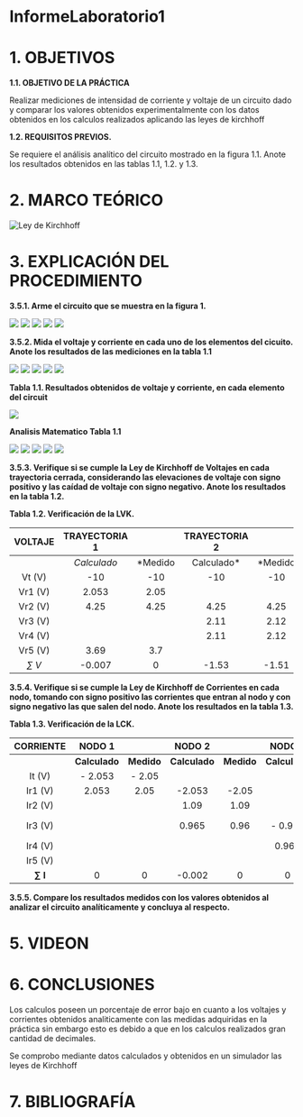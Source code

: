 # InformeLaboratorio1

# 1. OBJETIVOS

**1.1. OBJETIVO DE LA PRÁCTICA**

Realizar mediciones de intensidad de corriente y voltaje de un circuito dado y comparar los valores obtenidos experimentalmente con los datos obtenidos en los calculos realizados aplicando las leyes de kirchhoff

**1.2. REQUISITOS PREVIOS.**

Se requiere el análisis analítico del circuito mostrado en la figura 1.1. Anote los resultados
obtenidos en las tablas 1.1, 1.2. y 1.3.

# 2. MARCO TEÓRICO

![Ley de Kirchhoff](https://user-images.githubusercontent.com/84587293/120760986-57ce8900-c4da-11eb-86b7-ea6cdd5a7c96.png)

# 3. EXPLICACIÓN DEL PROCEDIMIENTO

**3.5.1. Arme el circuito que se muestra en la figura 1.**

![](https://github.com/AndreaQuichimbo/InformeLaboratorio1/blob/main/1.1.png)
![](https://github.com/AndreaQuichimbo/InformeLaboratorio1/blob/main/2.png)
![](https://github.com/AndreaQuichimbo/InformeLaboratorio1/blob/main/3.png)
![](https://github.com/AndreaQuichimbo/InformeLaboratorio1/blob/main/4.png)
![](https://github.com/AndreaQuichimbo/InformeLaboratorio1/blob/main/5.png)

**3.5.2. Mida el voltaje y corriente en cada uno de los elementos del cicuito. Anote los resultados de las mediciones en la tabla 1.1**

![](https://github.com/AndreaQuichimbo/InformeLaboratorio1/blob/main/6.1.png)
![](https://github.com/AndreaQuichimbo/InformeLaboratorio1/blob/main/Captura%20de%20pantalla%202021-06-07%20203332.png)
![](https://github.com/AndreaQuichimbo/InformeLaboratorio1/blob/main/8.png)
![](https://github.com/AndreaQuichimbo/InformeLaboratorio1/blob/main/9.png)
![](https://github.com/AndreaQuichimbo/InformeLaboratorio1/blob/main/10.png)

**Tabla 1.1. Resultados obtenidos de voltaje y corriente, en cada elemento del circuit**

![](https://github.com/AndreaQuichimbo/InformeLaboratorio1/blob/main/tabla.png)

**Analisis Matematico Tabla 1.1**

![](https://github.com/AndreaQuichimbo/InformeLaboratorio1/blob/main/11.png)
![](https://github.com/AndreaQuichimbo/InformeLaboratorio1/blob/main/12.png)
![](https://github.com/AndreaQuichimbo/InformeLaboratorio1/blob/main/13.png)
![](https://github.com/AndreaQuichimbo/InformeLaboratorio1/blob/main/14.png)
![](https://github.com/AndreaQuichimbo/InformeLaboratorio1/blob/main/16.png)

**3.5.3. Verifique si se cumple la Ley de Kirchhoff de Voltajes en cada trayectoria cerrada, considerando las elevaciones de voltaje con signo positivo y las caídad de voltaje con signo negativo. Anote los resultados en la tabla 1.2.**

**Tabla 1.2. Verificación de la LVK.**

| **VOLTAJE** | **TRAYECTORIA 1** |            | **TRAYECTORIA 2** |       | **TRAYECTORIA 3**|         |
   | :---: | :---: | :---: | :---:| :---:| :---:| :---:| 
   |             | *Calculado* | *Medido|Calculado* | *Medido|Calculado* | *Medido*|
   | Vt (V)|      -10|   -10 | -10 | -10 | -10 | -10 |
   | Vr1 (V)| 2.053 | 2.05 |    |   |  2.053 | 2.05 |
   | Vr2 (V)|  4.25 | 4.25 | 4.25 | 4.25 |
   | Vr3 (V)|       |    | 2.11 | 2.12 | 2.11 | 2.12 |
   | Vr4 (V)|       |    | 2.11 | 2.12 | 2.11 | 2.12 |
   | Vr5 (V)|  3.69 | 3.7 |   |    | 3.69 | 3.7 | 
   | *∑ V* | -0.007 | 0 | -1.53 | -1.51 | -0.037 | -0.01 |

**3.5.4. Verifique si se cumple la Ley de Kirchhoff de Corrientes en cada nodo, tomando
con signo positivo las corrientes que entran al nodo y con signo negativo las que salen
del nodo. Anote los resultados en la tabla 1.3.**

**Tabla 1.3. Verificación de la LCK.**

 | **CORRIENTE** | **NODO 1** |            | **NODO 2** |       | **NODO 3**|         | **NODO 4**|         | **NODO 5**|         |
   | :---: | :---: | :---: | :---:| :---:| :---:| :---:| :---:| :---:| :---:| :---:| 
   |             | **Calculado** | **Medido**|**Calculado** | **Medido**|**Calculado** | **Medido**|**Calculado** | **Medido**|**Calculado** | **Medido**|
   | It (V)|           - 2.053    |   - 2.05   |              |           |              |           |              |           |    2.05          |      2.05     |
   | Ir1 (V)|           2.053    |    2.05   |    -2.053     |    -2.05   |              |           |              |           |              |           | 
   | Ir2 (V)|                    |           |    1.09      |   1.09    |              |           |    1.09      |   1.09    |              |           |
   | Ir3 (V)|                    |           |   0.965      |    0.96  |   - 0.965     |   - 0.965  |              |           |              |           |
   | Ir4 (V)|                    |           |              |           |    0.965     |    0.965  |   0.96      |    0.96  |              |           |
   | Ir5 (V)|                    |           |              |           |              |           |    -2.053     |    2.05   |    -2.053     |    -2.05   |
   | **∑ I** |          0    |    0  |     -0.002   |    0  |      0    |     0  |      0  |   0   |    0     |    0   |
   

**3.5.5. Compare los resultados medidos con los valores obtenidos al analizar el circuito
analíticamente y concluya al respecto.**

# 5. VIDEON


# 6. CONCLUSIONES

Los calculos poseen un porcentaje de error bajo en cuanto a los voltajes y corrientes obtenidos analiticamente  con las medidas  adquiridas en la práctica sin embargo esto es debido a que en los calculos realizados gran cantidad de decimales.

Se comprobo  mediante datos calculados y obtenidos en un simulador las leyes de Kirchhoff


# 7. BIBLIOGRAFÍA
